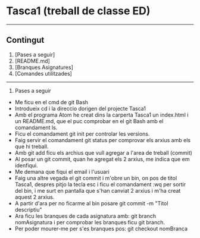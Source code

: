 # Tasca1 (treball de classe ED)
***
## Contingut
1. [Pases a seguir]
2. [README.md]
3. [Branques Asignatures]
4. [Comandes utilitzades]
***
1. Pases a seguir
- Me ficu en el cmd de git Bash
- Introdueix cd i la direccio dorigen del projecte Tasca1
- Amb el programa Atom he creat dins la carperta Tasca1 un index.html i un README.md, que el puc comprobar en el git Bash amb el comandament ls.
- Ficu el comandament git init per controlar les versions.
- Faig servir el comandament git status per comprovar els arxius amb els que hi treball.
- Amb git add ficu els archius que vull agregar a l'area de treball (commit)
- Al posar un git commit, quan he agregat els 2 arxius, me indica que em idenfiqui.
- Me demana que fiqui el email i l'usuari
- Faig una altre vegada el git commit i m'obre un bin, on pos de titol Tasca1, despres pitjo la tecla esc i ficu el comandament :wq per sortir del bin, i me surt en pantalla que s'han canviat 2 arxius i m'ha creat aquest 2 arxius.
- A partir d'ara per no ficarme al bin posare git commit -m "Titol descriptiu"
- Ara ficu les branques de cada asignatura amb:
git branch nomAsignatura i per comprobar les branques ficu git branch.
- Per poder mourer-me per s'es branques pos: git checkout nomBranca
 
